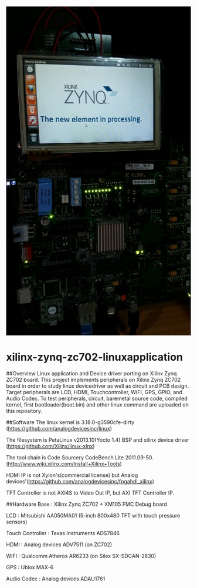 ![Zynq ZC702 Ubuntu](/images/ZynqUbuntu.jpg)

# xilinx-zynq-zc702-linuxapplication

##Overview
Linux application and Device driver porting on Xilinx Zynq ZC702 board.
This project implements peripherals on Xilinx Zynq ZC702 board in order to study linux devicedriver as well as circuit and PCB design.
Target peripherals are LCD, HDMI, Touchcontroller, WIFI, GPS, GPIO, and Audio Codec.
To test peripherals, circuit, baremetal source code, compiled kernel, first bootloader(boot.bin) and other linux command are uploaded on this repository.

##Software
The linux kernel is 3.18.0-g3590cfe-dirty 
(https://github.com/analogdevicesinc/linux) 

The filesystem is PetaLinux v2013.10(Yocto 1.4) BSP and xilinx device driver
(https://github.com/Xilinx/linux-xlnx) 

The tool chain is Code Sourcery CodeBench Lite 2011.09-50.
(http://www.wiki.xilinx.com/Install+Xilinx+Tools) 

HDMI IP is not Xylon's(commercial license) but Analog devices'(https://github.com/analogdevicesinc/fpgahdl_xilinx)

TFT Controller is not AXI4S to Video Out IP, but AXI TFT Controller IP.

##Hardware
Base : Xilinx Zynq ZC702 + XM105 FMC Debug board

LCD :  Mitsubishi AA050MA01 (5-inch 800x480 TFT with touch pressure sensors)

Touch Controller : Texas Instruments ADS7846

HDMI : Analog devices ADV7511 (on ZC702)

WIFI : Qualcomm Atheros AR6233 (on Silex SX-SDCAN-2830)

GPS : Ublox MAX-6

Audio Codec : Analog devices ADAU1761
